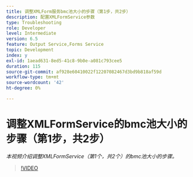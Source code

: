 ```yaml
---
title: 调整XMLForm服务bmc池大小的步骤（第1步，共2步）
description: 配置XMLFormService参数
type: Troubleshooting
role: Developer
level: Intermediate
version: 6.5
feature: Output Service,Forms Service
topic: Development
index: y
exl-id: 1aead631-8ed5-41c8-9b0e-a081c793cee5
duration: 115
source-git-commit: af928e60410022f12207082467d3bd9b818af59d
workflow-type: tm+mt
source-wordcount: '42'
ht-degree: 0%

---
```



# 调整XMLFormService的bmc池大小的步骤（第1步，共2步）

*本视频介绍调整XMLFormService（第1个，共2个）的bmc池大小的步骤。*

>[!VIDEO](https://video.tv.adobe.com/v/335552?quality=12&learn=on)
